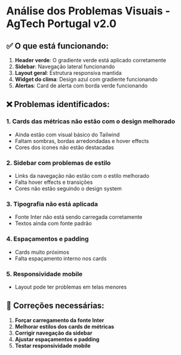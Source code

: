 # Análise dos Problemas Visuais - AgTech Portugal v2.0

## ✅ O que está funcionando:
1. **Header verde**: O gradiente verde está aplicado corretamente
2. **Sidebar**: Navegação lateral funcionando
3. **Layout geral**: Estrutura responsiva mantida
4. **Widget do clima**: Design azul com gradiente funcionando
5. **Alertas**: Card de alerta com borda verde funcionando

## ❌ Problemas identificados:

### 1. **Cards das métricas não estão com o design melhorado**
- Ainda estão com visual básico do Tailwind
- Faltam sombras, bordas arredondadas e hover effects
- Cores dos ícones não estão destacadas

### 2. **Sidebar com problemas de estilo**
- Links da navegação não estão com o estilo melhorado
- Falta hover effects e transições
- Cores não estão seguindo o design system

### 3. **Tipografia não está aplicada**
- Fonte Inter não está sendo carregada corretamente
- Textos ainda com fonte padrão

### 4. **Espaçamentos e padding**
- Cards muito próximos
- Falta espaçamento interno nos cards

### 5. **Responsividade mobile**
- Layout pode ter problemas em telas menores

## 🔧 Correções necessárias:

1. **Forçar carregamento da fonte Inter**
2. **Melhorar estilos dos cards de métricas**
3. **Corrigir navegação da sidebar**
4. **Ajustar espaçamentos e padding**
5. **Testar responsividade mobile**

